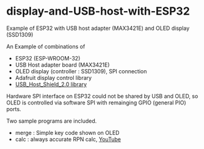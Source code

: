 # display-and-USB-host-with-ESP32
Example of ESP32 with USB host adapter (MAX3421E) and OLED display (SSD1309) 

An Example of combinations of
- ESP32 (ESP-WROOM-32)
- USB Host adapter board (MAX3421E)
- OLED display (controller : SSD1309), SPI connection
- Adafruit display control library
- <a href="https://github.com/felis/USB_Host_Shield_2.0">USB_Host_Shield_2.0 library</a>

Hardware SPI interface on ESP32 could not be shared by USB and OLED, so OLED is controlled via software SPI with remainging GPIO (general PIO) ports.

Two sample programs are included. 
- merge : Simple key code shown on OLED
- calc : always accurate RPN calc, <a href="https://youtu.be/ymGBZuGeglc">YouTube</a>
